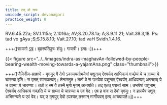 ```yaml
---
title: तद् वो गाय
unicode_script: devanagari
practice_weight: 0
---
```



RV.6.45.22a; SV.1.115a; 2.1016a; AV;S.20.78.1a; A;S.9.11.21; Vait.39.3,18. Ps: tad vo gAya ;S;S.15.8.10; Vait.27.10; tad vaH Svidh.1.4.16.

+++([सायणो [ऽत्र](https://archive.org/stream/RgVedaWithSayanasCommentaryPart3/rv_sayanabhasya_part3#page/n242/mode/1up&sa=D&ust=1542425956182000)। बृहस्पतिपुत्रः शंयुः। गायत्री। इन्द्रः।])+++

<div class="js_include" url="/vedAH/Rk/shAkalam/saMhitA/vishvAsa-prastutiH/06/045/22_tadvo_gAya.md"  newLevelForH1="2" includeTitle="false"> </div>  

{{< figure src="../../images/indra-as-maghavAn-followed-by-people-bearing-wealth-moving-towards-a-yajamAna.png"  class="thumbnail">}}

+++([जैमिनीय-ब्राह्मणे - मृगयुर् वै देवो ऽकामयतोभयेषां पशूनाम् ऐश्वर्यम् आधिपत्यं गच्छेयं ये च ग्राम्या ये चारण्या इति। स एतत् सामापश्यत्। तेनास्तुत। ततो वै स उभयेषां पशूनाम् ऐश्वर्यम् आधिपत्यम् अगच्छद् ये च ग्राम्या ये चारण्याः। ततो ह स्म वै तस्मै मृगो मृगम् आनयति। तद् एतत् पशव्यं साम। उभयेषां पशूनाम् ऐश्वर्यम् आधिपत्यं गच्छति ये च ग्राम्या ये चारण्या य एवं वेद। एष ह वाव स देवो मृगयुः। न हास्यैष पशून् अभिमन्यते य एवं वेद। यद् उ मृगयुर् देवो ऽपश्यत् तस्मान् मार्गीयवम् इत्य् आख्यायते॥])+++
